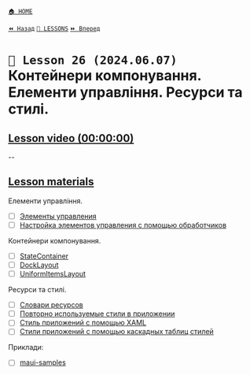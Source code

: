 [`🏠 HOME`](../../../README.md)  

[`⏪ Назад`](../25/README.md)  [`📗 LESSONS`](../../README.md)  [`⏩ Вперед`](../27/README.md)  

# `📗 Lesson 26 (2024.06.07)` Контейнери компонування. Елементи управління. Ресурси та стилі. 

## [Lesson video (00:00:00)](https://youtu.be/0CROU8ytURk)

--

## [Lesson materials](https://lms.ithillel.ua/groups/65a65fe34c3a2d3372eef8ea/lessons/65a65fe44c3a2d3372eef984)  

 Елементи управління.
- [ ] [Элементы управления](https://learn.microsoft.com/ru-ru/dotnet/maui/user-interface/controls/?view=net-maui-8.0)  
- [ ] [Настройка элементов управления с помощью обработчиков](https://learn.microsoft.com/ru-ru/dotnet/maui/user-interface/handlers/customize?view=net-maui-8.0)  

Контейнери компонування.
- [ ] [StateContainer](https://learn.microsoft.com/ru-ru/dotnet/communitytoolkit/maui/layouts/statecontainer)  
- [ ] [DockLayout](https://learn.microsoft.com/ru-ru/dotnet/communitytoolkit/maui/layouts/docklayout)  
- [ ] [UniformItemsLayout](https://learn.microsoft.com/ru-ru/dotnet/communitytoolkit/maui/layouts/uniformitemslayout)  

Ресурси та стилі.
- [ ] [Словари ресурсов](https://learn.microsoft.com/ru-ru/dotnet/maui/fundamentals/resource-dictionaries?view=net-maui-8.0)  
- [ ] [Повторно используемые стили в приложении](https://learn.microsoft.com/ru-ru/shows/on-net/reusable-styles-in-your-app-dotnet-maui-minutes)  
- [ ] [Стиль приложений с помощью XAML](https://learn.microsoft.com/ru-ru/dotnet/maui/user-interface/styles/xaml?view=net-maui-8.0)  
- [ ] [Стили приложений с помощью каскадных таблиц стилей](https://learn.microsoft.com/ru-ru/dotnet/maui/user-interface/styles/css?view=net-maui-8.0)  

Приклади:
- [ ] [maui-samples](https://github.com/dotnet/maui-samples)  